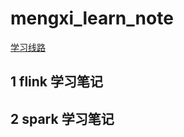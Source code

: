 # mengxi_learn_note 
[学习线路](https://www.bilibili.com/read/cv5213600?spm_id_from=333.788.b_636f6d6d656e74.8)
## 1 flink 学习笔记 
## 2 spark 学习笔记
